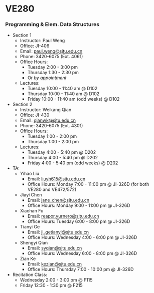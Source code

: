 # VE280
### Programming &amp; Elem. Data Structures

+ Section 1
  + Instructor: Paul Weng 
  + Office: JI-406
  + Email: paul.weng@sjtu.edu.cn
  + Phone: 3420-6075 (Ext. 4061)
  + Office Hours:
    + Tuesday 2:00 - 3:00 pm
    + Thursday 1:30 - 2:30 pm
    + Or *by appointment*
  + Lectures:
    + Tuesday 10:00 - 11:40 am @ D102
    + Thursday 10:00 - 11:40 am @ D102
    + Friday 10:00 - 11:40 am (odd weeks) @ D102
+ Section 2
  + Instructor: Weikang Qian
  + Office: JI-430
  + Email: qianwk@sjtu.edu.cn
  + Phone: 3420-6075 (Ext. 4301)
  + Office Hours:
    + Tuesday 1:00 - 2:00 pm
    + Thursday 1:00 - 2:00 pm
  + Lectures:
    + Tuesday 4:00 - 5:40 pm @ D202
    + Thursday 4:00 - 5:40 pm @ D202
    + Friday 4:00 - 5:40 pm (odd weeks) @ D202
+ TA: 
  + Yihao Liu
    + Email: liuyh615@sjtu.edu.cn
    + Office Hours: Monday 7:00 - 11:00 pm @ JI-326D (for both VE280 and VE472/572)
  + Jiayi Chen
    + Email:  jane_chen@sjtu.edu.cn
    + Office Hours: Monday 9:00 - 11:00 pm @ JI-326D
  + Xiaohan Fu
    + Email: reapor.yurnero@sjtu.edu.cn
    + Office Hours: Tuesday 6:00 - 8:00 pm @ JI-326D
  + Tianyi Ge
    + Email: ji_getianyi@sjtu.edu.cn
    + Office Hours: Wednesday 4:00 - 6:00 pm @ JI-326D
  + Shengyi Qian
    + Email: syqian@sjtu.edu.cn
    + Office Hours: Wednesday 6:00 - 8:00 pm @ JI-326D
  + Zian Ke
    + Email: kezian@sjtu.edu.cn
    + Office Hours: Thursday 7:00 - 10:00 pm @ JI-326D
+ Recitation Class: 
  + Wednesday 2:00 - 3:00 pm @ F115
  + Friday 12:30 - 1:30 pm @ F215
